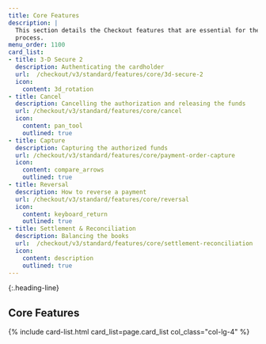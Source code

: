 ```yaml
---
title: Core Features
description: |
  This section details the Checkout features that are essential for the payment
  process.
menu_order: 1100
card_list:
- title: 3-D Secure 2
  description: Authenticating the cardholder
  url:  /checkout/v3/standard/features/core/3d-secure-2
  icon:
    content: 3d_rotation
- title: Cancel
  description: Cancelling the authorization and releasing the funds
  url: /checkout/v3/standard/features/core/cancel
  icon:
    content: pan_tool
    outlined: true
- title: Capture
  description: Capturing the authorized funds
  url: /checkout/v3/standard/features/core/payment-order-capture
  icon:
    content: compare_arrows
    outlined: true
- title: Reversal
  description: How to reverse a payment
  url: /checkout/v3/standard/features/core/reversal
  icon:
    content: keyboard_return
    outlined: true
- title: Settlement & Reconciliation
  description: Balancing the books
  url:  /checkout/v3/standard/features/core/settlement-reconciliation
  icon:
    content: description
    outlined: true
---
```


{:.heading-line}

## Core Features

{% include card-list.html card_list=page.card_list
    col_class="col-lg-4" %}
